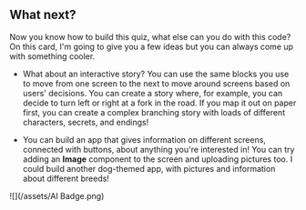 ## What next?

Now you know how to build this quiz, what else can you do with this code? On this card, I'm going to give you a few ideas but you can always come up with something cooler.

+ What about an interactive story? You can use the same blocks you use to move from one screen to the next to move around screens based on users' decisions. You can create a story where, for example, you can decide to turn left or right at a fork in the road. If you map it out on paper first, you can create a complex branching story with loads of different characters, secrets, and endings!

+ You can build an app that gives information on different screens, connected with buttons, about anything you're interested in! You can try adding an **Image** component to the screen and uploading pictures too. I could build another dog-themed app, with pictures and information about different breeds!

![](/assets/AI Badge.png)